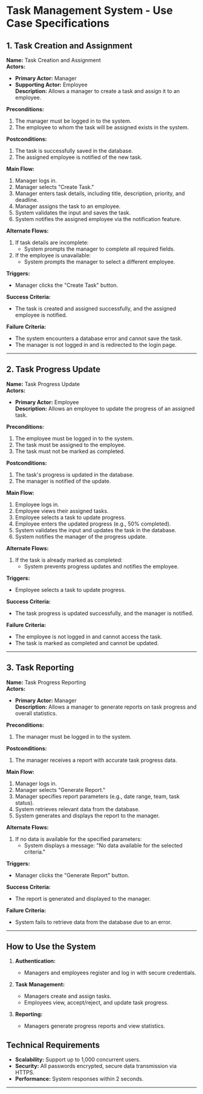 
# Task Management System - Use Case Specifications

## 1. Task Creation and Assignment

**Name:** Task Creation and Assignment  
**Actors:**  
- **Primary Actor:** Manager  
- **Supporting Actor:** Employee  
**Description:** Allows a manager to create a task and assign it to an employee.  

**Preconditions:**  
1. The manager must be logged in to the system.  
2. The employee to whom the task will be assigned exists in the system.  

**Postconditions:**  
1. The task is successfully saved in the database.  
2. The assigned employee is notified of the new task.  

**Main Flow:**  
1. Manager logs in.  
2. Manager selects "Create Task."  
3. Manager enters task details, including title, description, priority, and deadline.  
4. Manager assigns the task to an employee.  
5. System validates the input and saves the task.  
6. System notifies the assigned employee via the notification feature.  

**Alternate Flows:**  
1. If task details are incomplete:  
   - System prompts the manager to complete all required fields.  
2. If the employee is unavailable:  
   - System prompts the manager to select a different employee.  

**Triggers:**  
- Manager clicks the "Create Task" button.  

**Success Criteria:**  
- The task is created and assigned successfully, and the assigned employee is notified.  

**Failure Criteria:**  
- The system encounters a database error and cannot save the task.  
- The manager is not logged in and is redirected to the login page.

---

## 2. Task Progress Update

**Name:** Task Progress Update  
**Actors:**  
- **Primary Actor:** Employee  
**Description:** Allows an employee to update the progress of an assigned task.  

**Preconditions:**  
1. The employee must be logged in to the system.  
2. The task must be assigned to the employee.  
3. The task must not be marked as completed.  

**Postconditions:**  
1. The task's progress is updated in the database.  
2. The manager is notified of the update.  

**Main Flow:**  
1. Employee logs in.  
2. Employee views their assigned tasks.  
3. Employee selects a task to update progress.  
4. Employee enters the updated progress (e.g., 50% completed).  
5. System validates the input and updates the task in the database.  
6. System notifies the manager of the progress update.  

**Alternate Flows:**  
1. If the task is already marked as completed:  
   - System prevents progress updates and notifies the employee.  

**Triggers:**  
- Employee selects a task to update progress.  

**Success Criteria:**  
- The task progress is updated successfully, and the manager is notified.  

**Failure Criteria:**  
- The employee is not logged in and cannot access the task.  
- The task is marked as completed and cannot be updated.

---

## 3. Task Reporting

**Name:** Task Progress Reporting  
**Actors:**  
- **Primary Actor:** Manager  
**Description:** Allows a manager to generate reports on task progress and overall statistics.  

**Preconditions:**  
1. The manager must be logged in to the system.  

**Postconditions:**  
1. The manager receives a report with accurate task progress data.  

**Main Flow:**  
1. Manager logs in.  
2. Manager selects "Generate Report."  
3. Manager specifies report parameters (e.g., date range, team, task status).  
4. System retrieves relevant data from the database.  
5. System generates and displays the report to the manager.  

**Alternate Flows:**  
1. If no data is available for the specified parameters:  
   - System displays a message: "No data available for the selected criteria."  

**Triggers:**  
- Manager clicks the "Generate Report" button.  

**Success Criteria:**  
- The report is generated and displayed to the manager.  

**Failure Criteria:**  
- System fails to retrieve data from the database due to an error.

---

## How to Use the System

1. **Authentication:**
   - Managers and employees register and log in with secure credentials.  

2. **Task Management:**
   - Managers create and assign tasks.  
   - Employees view, accept/reject, and update task progress.  

3. **Reporting:**
   - Managers generate progress reports and view statistics.  

## Technical Requirements

- **Scalability:** Support up to 1,000 concurrent users.
- **Security:** All passwords encrypted, secure data transmission via HTTPS.
- **Performance:** System responses within 2 seconds.

---

